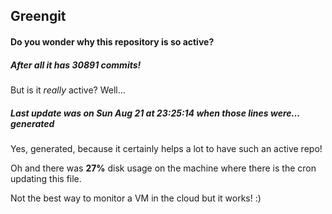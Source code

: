 ## Greengit

#### Do you wonder why this repository is so active?

##### After all it has 30891 commits!

But is it *really* active? Well...

##### Last update was on Sun Aug 21 at 23:25:14 when those lines were... generated

Yes, generated, because it certainly helps a lot to have such an active repo!

Oh and there was **27%** disk usage on the machine
where there is the cron updating this file.

Not the best way to monitor a VM in the cloud but it works! :)
